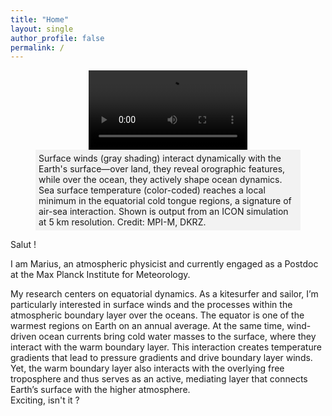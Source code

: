 ```yaml
---
title: "Home"
layout: single
author_profile: false
permalink: /
---
```


<figure>
    <div style="display: flex; justify-content: center;">
        <video id="myVideo" style="width: 60%; height: auto; object-fit: cover;" controls autoplay loop>
            <source src="assets/videos/Video_Zoom=8_DPI=200_FIGSIZE=6_FPS=24.mp4" type="video/mp4">
            Your browser does not support the video tag.
        </video>
    </div>
    <figcaption style="background-color: #f2f2f2; padding: 5px; max-width: 100%; margin: 0 auto;">
        Surface winds (gray shading) interact dynamically with the Earth's surface—over land, they reveal orographic features, while over the ocean, they actively shape ocean dynamics. Sea surface temperature (color-coded) reaches a local minimum in the equatorial cold tongue regions, a signature of air-sea interaction. Shown is output from an ICON simulation at 5 km resolution. Credit: MPI-M, DKRZ.
    </figcaption>
</figure>

Salut !

I am Marius, an atmospheric physicist and currently engaged as a Postdoc at the Max Planck Institute for Meteorology.

My research centers on equatorial dynamics. As a kitesurfer and sailor, I’m particularly interested in surface winds and the processes within the atmospheric boundary layer over the oceans.
The equator is one of the warmest regions on Earth on an annual average. At the same time, wind-driven ocean currents bring cold water masses to the surface, where they interact with the warm boundary layer. This interaction creates temperature gradients that lead to pressure gradients and drive boundary layer winds.
Yet, the warm boundary layer also interacts with the overlying free troposphere and thus serves as an active, mediating layer that connects Earth’s surface with the higher atmosphere. <br>Exciting, isn't it ?